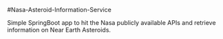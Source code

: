 #Nasa-Asteroid-Information-Service

Simple SpringBoot app to hit the Nasa publicly available APIs and retrieve information on Near Earth Asteroids.


